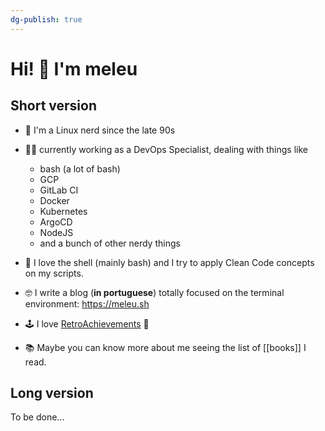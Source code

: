 ```yaml
---
dg-publish: true
---
```


# Hi! 👋 I'm meleu

## Short version

- 🐧 I'm a Linux nerd since the late 90s

- 🧑‍💻 currently working as a DevOps Specialist, dealing with things like
    - bash (a lot of bash)
    - GCP
    - GitLab CI
    - Docker
    - Kubernetes
    - ArgoCD
    - NodeJS
    - and a bunch of other nerdy things

- 🐚 I love the shell (mainly bash) and I try to apply Clean Code concepts on my scripts.

- 🤓 I write a blog (**in portuguese**) totally focused on the terminal environment: <https://meleu.sh>

- 🕹️ I love [RetroAchievements](https://retroachievements.org/) 👾

- 📚 Maybe you can know more about me seeing the list of [[books]] I read.


## Long version

To be done...